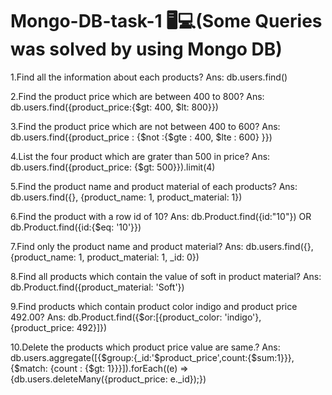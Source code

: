 # Mongo-DB-task-1 🖥💻(Some Queries was solved by using Mongo DB)
1.Find all the information about each products?
Ans: db.users.find()

2.Find the product price which are between 400 to 800?
Ans: db.users.find({product_price:{$gt: 400, $lt: 800}})

3.Find the product price which are not between 400 to 600?
Ans: db.users.find({product_price : {$not :{$gte : 400, $lte : 600} }})

4.List the four product which are grater than 500 in price?
Ans: db.users.find({product_price: {$gt: 500}}).limit(4)

5.Find the product name and product material of each products?
Ans: db.users.find({}, {product_name: 1, product_material: 1})

6.Find the product with a row id of 10?
Ans: db.Product.find({id:"10"}) OR db.Product.find({id:{$eq: '10'}})

7.Find only the product name and product material?
Ans: db.users.find({}, {product_name: 1, product_material: 1, _id: 0})

8.Find all products which contain the value of soft in product material?
Ans: db.Product.find({product_material: 'Soft'})

9.Find products which contain product color indigo and product price 492.00?
Ans: db.Product.find({$or:[{product_color: 'indigo'}, {product_price: 492}]})

10.Delete the products which product price value are same.?
Ans: db.users.aggregate([{$group:{_id:'$product_price',count:{$sum:1}}}, {$match: {count : {$gt: 1}}}]).forEach((e) => {db.users.deleteMany({product_price: e._id});})
